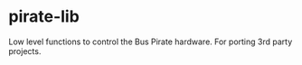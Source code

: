 # pirate-lib
Low level functions to control the Bus Pirate hardware. For porting 3rd party projects.
